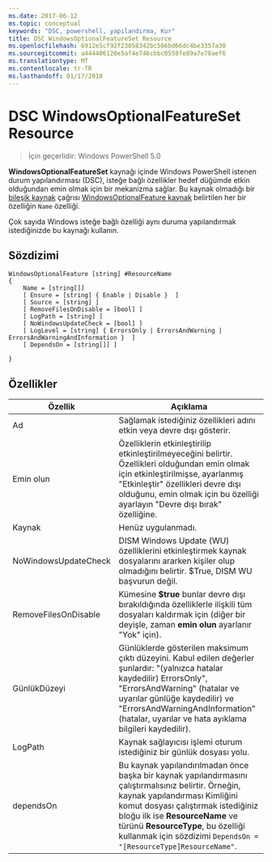 ```yaml
---
ms.date: 2017-06-12
ms.topic: conceptual
keywords: "DSC, powershell, yapılandırma, Kur"
title: DSC WindowsOptionalFeatureSet Resource
ms.openlocfilehash: 6912e5cf92f23058342bc566bd66dc4be3357a30
ms.sourcegitcommit: a444406120e5af4e746cbbc0558fe89a7e78aef6
ms.translationtype: MT
ms.contentlocale: tr-TR
ms.lasthandoff: 01/17/2018
---
```

# <a name="dsc-windowsoptionalfeatureset-resource"></a>DSC WindowsOptionalFeatureSet Resource

> İçin geçerlidir: Windows PowerShell 5.0

**WindowsOptionalFeatureSet** kaynağı içinde Windows PowerShell istenen durum yapılandırması (DSC), isteğe bağlı özellikler hedef düğümde etkin olduğundan emin olmak için bir mekanizma sağlar. Bu kaynak olmadığı bir [bileşik kaynak](authoringResourceComposite.md) çağrısı [WindowsOptionalFeature kaynak](windowsOptionalFeatureResource.md) belirtilen her bir özelliğin `Name` özelliği.

Çok sayıda Windows isteğe bağlı özelliği aynı duruma yapılandırmak istediğinizde bu kaynağı kullanın.

## <a name="syntax"></a>Sözdizimi

```
WindowsOptionalFeature [string] #ResourceName
{
    Name = [string[]]
    [ Ensure = [string] { Enable | Disable }  ]
    [ Source = [string] ] 
    [ RemoveFilesOnDisable = [bool] ]  
    [ LogPath = [string] ]
    [ NoWindowsUpdateCheck = [bool] ]
    [ LogLevel = [string] { ErrorsOnly | ErrorsAndWarning | ErrorsAndWarningAndInformation }  ]
    [ DependsOn = [string[]] ]
    
}
```

## <a name="properties"></a>Özellikler

|  Özellik  |  Açıklama   | 
|---|---| 
| Ad| Sağlamak istediğiniz özellikleri adını etkin veya devre dışı gösterir.| 
| Emin olun| Özelliklerin etkinleştirilip etkinleştirilmeyeceğini belirtir. Özellikleri olduğundan emin olmak için etkinleştirilmişse, ayarlanmış "Etkinleştir" özellikleri devre dışı olduğunu, emin olmak için bu özelliği ayarlayın "Devre dışı bırak" özelliğine.|
| Kaynak| Henüz uygulanmadı.|
| NoWindowsUpdateCheck| DISM Windows Update (WU) özelliklerini etkinleştirmek kaynak dosyalarını ararken kişiler olup olmadığını belirtir. $True, DISM WU başvurun değil.|
| RemoveFilesOnDisable| Kümesine **$true** bunlar devre dışı bırakıldığında özelliklerle ilişkili tüm dosyaları kaldırmak için (diğer bir deyişle, zaman **emin olun** ayarlanır "Yok" için).|
| GünlükDüzeyi| Günlüklerde gösterilen maksimum çıktı düzeyini. Kabul edilen değerler şunlardır: "(yalnızca hatalar kaydedilir) ErrorsOnly", "ErrorsAndWarning" (hatalar ve uyarılar günlüğe kaydedilir) ve "ErrorsAndWarningAndInformation" (hatalar, uyarılar ve hata ayıklama bilgileri kaydedilir).|
| LogPath| Kaynak sağlayıcısı işlemi oturum istediğiniz bir günlük dosyası yolu.| 
| dependsOn| Bu kaynak yapılandırılmadan önce başka bir kaynak yapılandırmasını çalıştırmalısınız belirtir. Örneğin, kaynak yapılandırması Kimliğini komut dosyası çalıştırmak istediğiniz bloğu ilk ise __ResourceName__ ve türünü __ResourceType__, bu özelliği kullanmak için sözdizimi `DependsOn = "[ResourceType]ResourceName"`.| 
 



